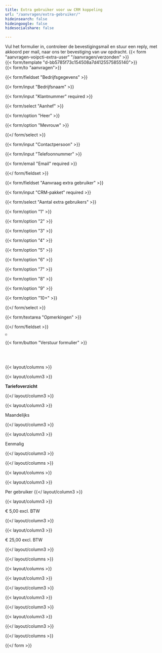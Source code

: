 ```yaml
---
title: Extra gebruiker voor uw CRM koppeling
url: "/aanvragen/extra-gebruiker/"
hideinsearch: false
hideingoogle: false
hidesocialshare: false

---
```

Vul het formulier in, controleer de bevestigingsmail en stuur een reply, met akkoord per mail, naar ons ter bevestiging van uw opdracht.
{{< form "aanvragen-voipcti-extra-user" "/aanvragen/verzonden" >}}  
{{< form/template "d-bb5785f73c154508a7d4125575855140">}}  
{{< form/to "aanvragen">}}

{{< form/fieldset "Bedrijfsgegevens" >}}

{{< form/input "Bedrijfsnaam" >}}

{{< form/input "Klantnummer" required >}}

{{< form/select "Aanhef" >}}

{{< form/option "Heer" >}}

{{< form/option "Mevrouw" >}}

{{</ form/select >}}

{{< form/input "Contactpersoon" >}}

{{< form/input "Telefoonnummer" >}}

{{< form/email "Email" required >}}

{{</ form/fieldset >}}

{{< form/fieldset "Aanvraag extra gebruiker" >}}

{{< form/input "CRM-pakket" required >}}

{{< form/select "Aantal extra gebruikers" >}}

{{< form/option "1" >}}

{{< form/option "2" >}}

{{< form/option "3" >}}

{{< form/option "4" >}}

{{< form/option "5" >}}

{{< form/option "6" >}}

{{< form/option "7" >}}

{{< form/option "8" >}}

{{< form/option "9" >}}

{{< form/option "10+" >}}

{{</ form/select >}}

{{< form/textarea "Opmerkingen" >}}

{{</ form/fieldset >}}

<textarea name="Users" id="users" style="width: 0;height: 0;"></textarea>

<script>
var fieldsets = document.querySelectorAll('[name="aanvragen-voipcti-extra-user"] fieldset');
var fields = "<div class='bg-grey-lightest px-4 xl:px-8 py-4 xl:py-6 mb-6 rounded-lg'><div class='mb-4'><label class='block'>Voor &amp; achternaam </label><input class='w-full border border-grey-light bg-white px-3 py-2 text-base'></div><div class='mb-4'><label class='block'>E-mail adres </label><input class='w-full border border-grey-light bg-white px-3 py-2 text-base'></div><div class='mb-4'><label class='block'>Intern nummer </label><input class='w-full border border-grey-light bg-white px-3 py-2 text-base'></div><div class='mb-4'><label class='block'>Windows of Apple gebruiker </label><input class='w-full border border-grey-light bg-white px-3 py-2 text-base'></div></div>"
fieldsets[fieldsets.length - 1].insertAdjacentHTML('afterend', "<fieldset id='userfields'><legend class='mb-2 text-2xl font-semibold'>Persoonsgegevens van de gebruiker(s)</legend>" + fields + "<div class='text-center'><button class='button' type='button' onclick='addUser(this)'>Gebruiker toevoegen +</button></div></fieldset>")

function addUser(el) {
	el.parentElement.insertAdjacentHTML('beforebegin', fields)
}

document.querySelector('[name="aanvragen-voipcti"]').addEventListener("submit", function (event) {
	event.preventDefault();

	document.querySelectorAll('#userfields > .mb-6').forEach((e, i) => {
		let user = 'User ' + (i + 1) + ' \n'
		e.querySelectorAll('input').forEach(input => {
			user += input.previousElementSibling.textContent + ': ' + input.value + '\n'
		})
		document.getElementById('users').textContent += (user + '-----------------\n')
	})
	this.submit()
});
</script>

{{< form/button "Verstuur formulier" >}}

<br><br>

{{< layout/columns >}}

{{< layout/column3 >}}

**Tariefoverzicht**

{{</ layout/column3 >}}

{{< layout/column3 >}}

Maandelijks

{{</ layout/column3 >}}

{{< layout/column3 >}}

Eenmalig

{{</ layout/column3 >}}

{{</ layout/columns >}}

{{< layout/columns >}}

{{< layout/column3 >}}

Per gebruiker
{{</ layout/column3 >}}

{{< layout/column3 >}}

€ 5,00 excl. BTW

{{</ layout/column3 >}}

{{< layout/column3 >}}

€ 25,00 excl. BTW

{{</ layout/column3 >}}

{{</ layout/columns >}}

{{< layout/columns >}}

{{< layout/column3 >}}

{{</ layout/column3 >}}

{{< layout/column3 >}}

{{</ layout/column3 >}}

{{< layout/column3 >}}

{{</ layout/column3 >}}

{{</ layout/columns >}}

{{</ form >}}
